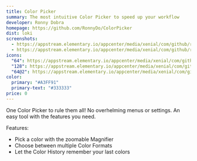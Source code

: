 ```yaml
---
title: Color Picker
summary: The most intuitive Color Picker to speed up your workflow
developer: Ronny Dobra
homepage: https://github.com/RonnyDo/ColorPicker
dist: loki
screenshots:
  - https://appstream.elementary.io/appcenter/media/xenial/com/github/ronnydo.colorpicker.desktop/D3DAA1BB7EDC68A4BBC305980C90C15F/screenshots/image-1_orig.png
  - https://appstream.elementary.io/appcenter/media/xenial/com/github/ronnydo.colorpicker.desktop/D3DAA1BB7EDC68A4BBC305980C90C15F/screenshots/image-2_orig.png
icons:
  "64": https://appstream.elementary.io/appcenter/media/xenial/com/github/ronnydo.colorpicker.desktop/D3DAA1BB7EDC68A4BBC305980C90C15F/icons/64x64/com.github.ronnydo.colorpicker_com.github.ronnydo.colorpicker.png
  "128": https://appstream.elementary.io/appcenter/media/xenial/com/github/ronnydo.colorpicker.desktop/D3DAA1BB7EDC68A4BBC305980C90C15F/icons/128x128/com.github.ronnydo.colorpicker_com.github.ronnydo.colorpicker.png
  "64@2": https://appstream.elementary.io/appcenter/media/xenial/com/github/ronnydo.colorpicker.desktop/D3DAA1BB7EDC68A4BBC305980C90C15F/icons/64x64@2/com.github.ronnydo.colorpicker_com.github.ronnydo.colorpicker.png
color:
  primary: "#A3FF91"
  primary-text: "#333333"
price: 0
---
```


<p>One Color Picker to rule them all! No overhelming menus or settings. An easy tool with the features you need.</p>
<p>Features:</p>
<ul>
  <li>Pick a color with the zoomable Magnifier</li>
  <li>Choose between multiple Color Formats</li>
  <li>Let the Color History remember your last colors</li>
</ul>